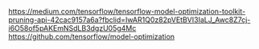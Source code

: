 https://medium.com/tensorflow/tensorflow-model-optimization-toolkit-pruning-api-42cac9157a6a?fbclid=IwAR1Q0z82pVEtBVI3IaLJ_Awc8Z7cj-i6O58of5pAKEmNSdLB3dgzU05g4Mc
https://github.com/tensorflow/model-optimization

